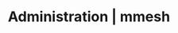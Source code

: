 ---
title: Administration | mmesh
description: mmesh hybrid cloud integration platform
topic: platform
chapter:
  id: administration
  label: Administration
page:
  name: overview
  label: Overview
position: 1200
---